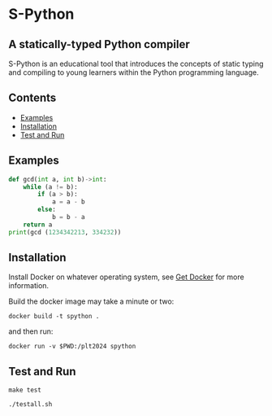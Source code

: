 # S-Python
## A statically-typed Python compiler   

S-Python is an educational tool that introduces the concepts of static typing and compiling to young learners within the Python programming language.

## Contents
* [Examples](#ex)
* [Installation](#install)
* [Test and Run](#test)

## <a name="ex"></a> Examples
```py
def gcd(int a, int b)->int:
    while (a != b):
        if (a > b):    
            a = a - b
        else:
            b = b - a
    return a
print(gcd (1234342213, 334232))
```
## <a name="install"></a> Installation

Install Docker on whatever operating system, see [Get Docker](https://docs.docker.com/get-docker/) for more information.

Build the docker image may take a minute or two:
```console
docker build -t spython .
```
and then run:
```console
docker run -v $PWD:/plt2024 spython
```

## <a name="test"></a> Test and Run
```console
make test
```
```console
./testall.sh
```
